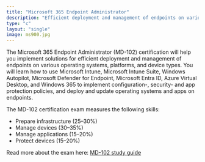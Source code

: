 ```yaml
---
title: "Microsoft 365 Endpoint Administrator"
description: "Efficient deployment and management of endpoints on various operating systems, platforms, and devices"
type: "c"
layout: "single"
image: ms900.jpg
---
```

The Microsoft 365 Endpoint Administrator (MD-102) certification will help you implement solutions for efficient deployment and management of endpoints on various operating systems, platforms, and device types. You will learn how to use Microsoft Intune, Microsoft Intune Suite, Windows Autopilot, Microsoft Defender for Endpoint, Microsoft Entra ID, Azure Virtual Desktop, and Windows 365 to implement configuration-, security- and app protection policies, and deploy and update operating systems and apps on endpoints.

The MD-102 certification exam measures the following skills:

- Prepare infrastructure (25–30%)
- Manage devices (30–35%)
- Manage applications (15–20%)
- Protect devices (15–20%)

Read more about the exam here: [MD-102 study guide](https://learn.microsoft.com/en-us/credentials/certifications/resources/study-guides/md-102)

